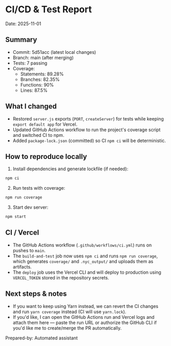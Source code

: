 # CI/CD & Test Report

Date: 2025-11-01

Summary
-------
- Commit: 5d51acc (latest local changes)
- Branch: main (after merging)
- Tests: 7 passing
- Coverage:
  - Statements: 89.28%
  - Branches: 82.35%
  - Functions: 90%
  - Lines: 87.5%

What I changed
---------------
- Restored `server.js` exports (`PORT`, `createServer`) for tests while keeping `export default app` for Vercel.
- Updated GitHub Actions workflow to run the project's coverage script and switched CI to npm.
- Added `package-lock.json` (committed) so CI `npm ci` will be deterministic.

How to reproduce locally
------------------------
1. Install dependencies and generate lockfile (if needed):

```cmd
npm ci
```

2. Run tests with coverage:

```cmd
npm run coverage
```

3. Start dev server:

```cmd
npm start
```

CI / Vercel
------------
- The GitHub Actions workflow (`.github/workflows/ci.yml`) runs on pushes to `main`.
- The `build-and-test` job now uses `npm ci` and runs `npm run coverage`, which generates `coverage/` and `.nyc_output/` and uploads them as artifacts.
- The `deploy` job uses the Vercel CLI and will deploy to production using `VERCEL_TOKEN` stored in the repository secrets.

Next steps & notes
------------------
- If you want to keep using Yarn instead, we can revert the CI changes and run `yarn coverage` instead (CI will use `yarn.lock`).
- If you'd like, I can open the GitHub Actions run and Vercel logs and attach them here — paste the run URL or authorize the GitHub CLI if you'd like me to create/merge the PR automatically.

Prepared-by: Automated assistant